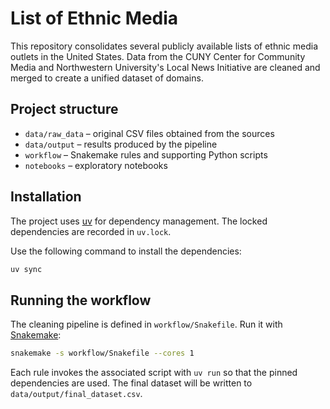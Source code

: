 # List of Ethnic Media

This repository consolidates several publicly available lists of ethnic media
outlets in the United States. Data from the CUNY Center for Community Media and
Northwestern University's Local News Initiative are cleaned and merged to create
a unified dataset of domains.

## Project structure

- `data/raw_data` – original CSV files obtained from the sources
- `data/output` – results produced by the pipeline
- `workflow` – Snakemake rules and supporting Python scripts
- `notebooks` – exploratory notebooks

## Installation

The project uses [uv](https://github.com/astral-sh/uv) for dependency
management. The locked dependencies are recorded in `uv.lock`.

Use the following command to install the dependencies:

```bash
uv sync
```

## Running the workflow

The cleaning pipeline is defined in `workflow/Snakefile`. Run it with
[Snakemake](https://snakemake.readthedocs.io/):

```bash
snakemake -s workflow/Snakefile --cores 1
```

Each rule invokes the associated script with `uv run` so that the pinned
dependencies are used. The final dataset will be written to
`data/output/final_dataset.csv`.
